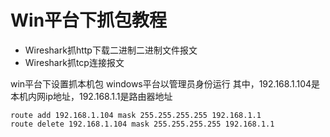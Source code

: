 # Win平台下抓包教程

- Wireshark抓http下载二进制二进制文件报文
- Wireshark抓tcp连接报文

win平台下设置抓本机包
windows平台以管理员身份运行
其中，192.168.1.104是本机内网ip地址，192.168.1.1是路由器地址

```shell
route add 192.168.1.104 mask 255.255.255.255 192.168.1.1
route delete 192.168.1.104 mask 255.255.255.255 192.168.1.1
```